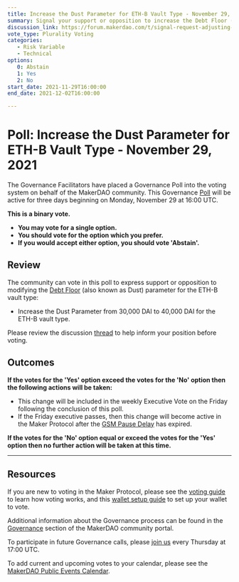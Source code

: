 ```yaml
---
title: Increase the Dust Parameter for ETH-B Vault Type - November 29, 2021
summary: Signal your support or opposition to increase the Debt Floor (dust) parameter from 30,000 to 40,000 DAI for the ETH-B vault type.
discussion_link: https://forum.makerdao.com/t/signal-request-adjusting-dust-parameter-2021-4/11598
vote_type: Plurality Voting
categories:
   - Risk Variable
   - Technical
options:
   0: Abstain
   1: Yes
   2: No
start_date: 2021-11-29T16:00:00
end_date: 2021-12-02T16:00:00

---
```

# Poll: Increase the Dust Parameter for ETH-B Vault Type - November 29, 2021

The Governance Facilitators have placed a Governance Poll into the voting system on behalf of the MakerDAO community. This Governance [Poll](https://community-development.makerdao.com/en/learn/governance/on-chain-gov) will be active for three days beginning on Monday, November 29 at 16:00 UTC.

**This is a binary vote.** 
- **You may vote for a single option.** 
- **You should vote for the option which you prefer.**
- **If you would accept either option, you should vote 'Abstain'.**

## Review

The community can vote in this poll to express support or opposition to modifying the [Debt Floor](https://community-development.makerdao.com/en/learn/governance/param-debt-floor) (also known as Dust) parameter for the ETH-B vault type:
* Increase the Dust Parameter from 30,000 DAI to 40,000 DAI for the ETH-B vault type.

Please review the discussion [thread](https://forum.makerdao.com/t/signal-request-adjusting-dust-parameter-2021-4/11598) to help inform your position before voting.

## Outcomes

**If the votes for the 'Yes' option exceed the votes for the 'No' option then the following actions will be taken:**
* This change will be included in the weekly Executive Vote on the Friday following the conclusion of this poll.
* If the Friday executive passes, then this change will become active in the Maker Protocol after the [GSM Pause Delay](https://community-development.makerdao.com/en/learn/governance/param-gsm-pause-delay) has expired.

**If the votes for the 'No' option equal or exceed the votes for the 'Yes' option then no further action will be taken at this time.**

---

## Resources

If you are new to voting in the Maker Protocol, please see the [voting guide](https://community-development.makerdao.com/en/learn/governance/how-voting-works/) to learn how voting works, and this [wallet setup guide](https://community-development.makerdao.com/en/learn/governance/voting-setup/) to set up your wallet to vote.

Additional information about the Governance process can be found in the [Governance](https://community-development.makerdao.com/en/learn/governance) section of the MakerDAO community portal.

To participate in future Governance calls, please [join us](https://github.com/makerdao/community/tree/master/governance/governance-and-risk-meetings) every Thursday at 17:00 UTC.

To add current and upcoming votes to your calendar, please see the [MakerDAO Public Events Calendar](https://calendar.google.com/calendar/embed?src=makerdao.com_3efhm2ghipksegl009ktniomdk%40group.calendar.google.com&ctz=UTC&mode=week&showCalendars=0&showPrint=0).
